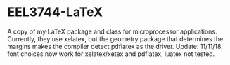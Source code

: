 # EEL3744-LaTeX
A copy of my LaTeX package and class for microprocessor applications.
Currently, they use xelatex, but the geometry package that determines
the margins makes the compiler detect pdflatex as the driver.
Update: 11/11/18, font choices now work for xelatex/xetex and pdflatex,
luatex not tested.
